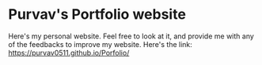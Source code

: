 # Purvav's Portfolio website

Here's my personal website. Feel free to look at it, and provide me with any of the feedbacks to improve my website. Here's the link: https://purvav0511.github.io/Porfolio/